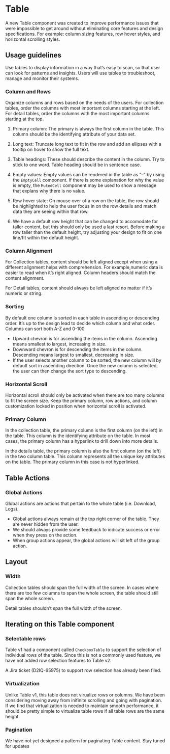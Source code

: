 # Table

A new Table component was created to improve performance issues that were impossible to get around without eliminating core features and design specifications. For example: column sizing features, row hover styles, and horizontal scrolling styles.

## Usage guidelines

Use tables to display information in a way that’s easy to scan, so that user can look for patterns and insights. Users will use tables to troubleshoot, manage and monitor their systems.

### Column and Rows

Organize columns and rows based on the needs of the users. For collection tables, order the columns with most important columns starting at the left. For detail tables, order the columns with the most important columns starting at the top.

1. Primary column: The primary is always the first column in the table. This column should be the identifying attribute of your data set.

2. Long text: Truncate long text to fit in the row and add an ellipses with a tooltip on hover to show the full text.

3. Table headings: These should describe the content in the column. Try to stick to one word. Table heading should be in sentence case.

4. Empty values: Empty values can be rendered in the table as “–” by using the `EmptyCell` component. If there is some explanation for why the value is empty, the `MutedCell` component may be used to show a message that explans why there is no value.

5. Row hover state: On mouse over of a row on the table, the row should be highlighted to help the user focus in on the row details and match data they are seeing within that row.

6. We have a default row height that can be changed to accomodate for taller content, but this should only be used a last resort. Before making a row taller than the default height, try adjusting your design to fit on one line/fit within the default height.

### Column Alignment

For Collection tables, content should be left aligned except when using a different alignment helps with comprehension. For example,numeric data is easier to read when it’s right aligned. Column headers should match the content alignment.

For Detail tables, content should always be left aligned no matter if it’s numeric or string.

### Sorting

By default one column is sorted in each table in ascending or descending order. It’s up to the design lead to decide which column and what order. Columns can sort both A-Z and 0-100.

- Upward chevron is for ascending the items in the column. Ascending means smallest to largest, increasing in size.
- Downward chevron is for descending the items in the column. Descending means largest to smallest, decreasing in size.
- If the user selects another column to be sorted, the new column will by default sort in ascending direction. Once the new column is selected, the user can then change the sort type to descending.

### Horizontal Scroll

Horizontal scroll should only be activated when there are too many columns to fit the screen size. Keep the primary column, row actions, and column customization locked in position when horizontal scroll is activated.

### Primary Column

In the collection table, the primary column is the first column (on the left) in the table. This column is the identifying attribute on the table. In most cases, the primary column has a hyperlink to drill down into more details.

In the details table, the primary column is also the first column (on the left) in the two column table. This column represents all the unique key attributes on the table. The primary column in this case is not hyperlinked.

## Table Actions

### Global Actions

Global actions are actions that pertain to the whole table (i.e. Download, Logs).

- Global actions always remain at the top right corner of the table. They are never hidden from the user.
- We should always provide some feedback to indicate success or error when they press on the action.
- When group actions appear, the global actions will sit left of the group action.

## Layout

### Width

Collection tables should span the full width of the screen. In cases where there are too few columns to span the whole screen, the table should still span the whole screen.

Detail tables shouldn’t span the full width of the screen.

## Iterating on this Table component

### Selectable rows

Table v1 had a component called `CheckboxTable` to support the selection of individual rows of the table. Since this is not a commonly used feature, we have not added row selection features to Table v2.

A Jira ticket (D2IQ-65975) to support row selection has already been filed.

### Virtualization

Unlike Table v1, this table does not virualize rows or columns. We have been considering moving away from inifinite scrolling and going with pagination. If we find that virtualization is needed to maintain smooth performance, it should be pretty simple to virtualize table rows if all table rows are the same height.

### Pagination

We have not yet designed a pattern for paginating Table content. Stay tuned for updates
